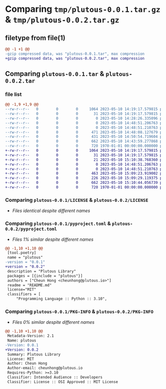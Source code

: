 # Comparing `tmp/plutous-0.0.1.tar.gz` & `tmp/plutous-0.0.2.tar.gz`

## filetype from file(1)

```diff
@@ -1 +1 @@
-gzip compressed data, was "plutous-0.0.1.tar", max compression
+gzip compressed data, was "plutous-0.0.2.tar", max compression
```

## Comparing `plutous-0.0.1.tar` & `plutous-0.0.2.tar`

### file list

```diff
@@ -1,9 +1,9 @@
--rw-r--r--   0        0        0     1064 2023-05-10 14:19:17.579815 plutous-0.0.1/LICENSE
--rw-r--r--   0        0        0       31 2023-05-10 14:19:17.579815 plutous-0.0.1/README.md
--rw-r--r--   0        0        0        0 2023-05-10 14:28:26.335096 plutous-0.0.1/plutous/__init__.py
--rw-r--r--   0        0        0        0 2023-05-10 14:48:51.206763 plutous-0.0.1/plutous/cli/__init__.py
--rw-r--r--   0        0        0        0 2023-05-10 14:48:51.210763 plutous-0.0.1/plutous/cli/main.py
--rw-r--r--   0        0        0      471 2023-05-10 14:48:08.127679 plutous-0.0.1/plutous/config.py
--rw-r--r--   0        0        0      431 2023-05-10 14:50:54.719604 plutous-0.0.1/plutous/database.py
--rw-r--r--   0        0        0      662 2023-05-10 14:43:59.277868 plutous-0.0.1/pyproject.toml
--rw-r--r--   0        0        0      720 1970-01-01 00:00:00.000000 plutous-0.0.1/PKG-INFO
+-rw-r--r--   0        0        0     1064 2023-05-10 14:19:17.579815 plutous-0.0.2/LICENSE
+-rw-r--r--   0        0        0       31 2023-05-10 14:19:17.579815 plutous-0.0.2/README.md
+-rw-r--r--   0        0        0       21 2023-05-10 15:10:38.768360 plutous-0.0.2/plutous/__init__.py
+-rw-r--r--   0        0        0        0 2023-05-10 14:48:51.206763 plutous-0.0.2/plutous/cli/__init__.py
+-rw-r--r--   0        0        0        0 2023-05-10 14:48:51.210763 plutous-0.0.2/plutous/cli/main.py
+-rw-r--r--   0        0        0      463 2023-05-10 15:09:23.919002 plutous-0.0.2/plutous/config.py
+-rw-r--r--   0        0        0      226 2023-05-10 15:09:29.119375 plutous-0.0.2/plutous/database.py
+-rw-r--r--   0        0        0      662 2023-05-10 15:10:44.056739 plutous-0.0.2/pyproject.toml
+-rw-r--r--   0        0        0      720 1970-01-01 00:00:00.000000 plutous-0.0.2/PKG-INFO
```

### Comparing `plutous-0.0.1/LICENSE` & `plutous-0.0.2/LICENSE`

 * *Files identical despite different names*

### Comparing `plutous-0.0.1/pyproject.toml` & `plutous-0.0.2/pyproject.toml`

 * *Files 1% similar despite different names*

```diff
@@ -1,10 +1,10 @@
 [tool.poetry]
 name = "plutous"
-version = "0.0.1"
+version = "0.0.2"
 description = "Plutous Library"
 packages = [{include = "plutous"}]
 authors = ["Cheun Hong <cheunhong@plutous.io>"]
 readme = "README.md"
 license="MIT"
 classifiers = [
     "Programming Language :: Python :: 3.10",
```

### Comparing `plutous-0.0.1/PKG-INFO` & `plutous-0.0.2/PKG-INFO`

 * *Files 0% similar despite different names*

```diff
@@ -1,10 +1,10 @@
 Metadata-Version: 2.1
 Name: plutous
-Version: 0.0.1
+Version: 0.0.2
 Summary: Plutous Library
 License: MIT
 Author: Cheun Hong
 Author-email: cheunhong@plutous.io
 Requires-Python: >=3.10
 Classifier: Intended Audience :: Developers
 Classifier: License :: OSI Approved :: MIT License
```


